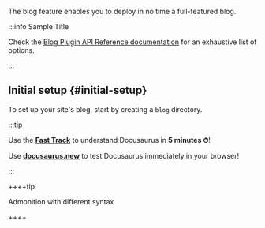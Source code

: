 The blog feature enables you to deploy in no time a full-featured blog.

:::info Sample Title

Check the [Blog Plugin API Reference documentation](./api/plugins/plugin-content-blog.md) for an exhaustive list of options.

:::

## Initial setup {#initial-setup}

To set up your site's blog, start by creating a `blog` directory.

:::tip

Use the [**Fast Track**](introduction.md#fast-track) to understand Docusaurus in **5 minutes ⏱**!

Use [**docusaurus.new**](https://docusaurus.new) to test Docusaurus immediately in your browser!

:::

++++tip

Admonition with different syntax

++++
